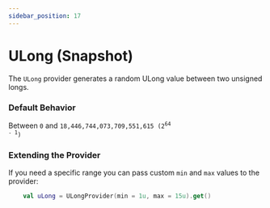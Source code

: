 ```yaml
---
sidebar_position: 17
---
```


# ULong (Snapshot)

The `ULong` provider generates a random ULong value between two unsigned longs.

### Default Behavior

Between <code>0</code> and <code>18,446,744,073,709,551,615 (2<sup>64 - 1</sup>)</code>

### Extending the Provider

If you need a specific range you can pass custom `min` and `max` values to the provider:

```kotlin
    val uLong = ULongProvider(min = 1u, max = 15u).get()
```
